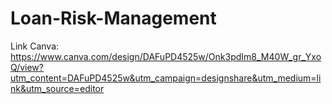 # Loan-Risk-Management

Link Canva: https://www.canva.com/design/DAFuPD4525w/Onk3pdIm8_M40W_gr_YxoQ/view?utm_content=DAFuPD4525w&utm_campaign=designshare&utm_medium=link&utm_source=editor
